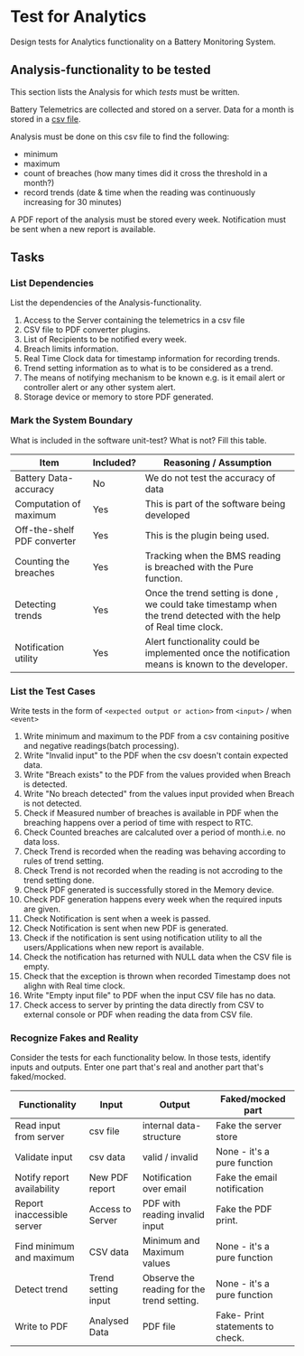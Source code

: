 # Test for Analytics

Design tests for Analytics functionality on a Battery Monitoring System.

## Analysis-functionality to be tested

This section lists the Analysis for which _tests_ must be written.

Battery Telemetrics are collected and stored on a server.
Data for a month is stored in a [csv file](https://en.wikipedia.org/wiki/Comma-separated_values).

Analysis must be done on this csv file to find the following:
- minimum
- maximum
- count of breaches (how many times did it cross the threshold in a month?)
- record trends (date & time when the reading was continuously increasing for 30 minutes)

A PDF report of the analysis must be stored every week.
Notification must be sent when a new report is available.

## Tasks

### List Dependencies

List the dependencies of the Analysis-functionality.

1. Access to the Server containing the telemetrics in a csv file
2. CSV file to PDF converter plugins.
3. List of Recipients to be notified every week.
4. Breach limits information.
5. Real Time Clock data for timestamp information for recording trends.
6. Trend setting information as to what is to be considered as a trend.
7. The means of notifying mechanism to be known e.g. is it email alert or controller alert or any other system alert.
8. Storage device or memory to store PDF generated.

### Mark the System Boundary

What is included in the software unit-test? What is not? Fill this table.

| Item                      | Included?     | Reasoning / Assumption
|---------------------------|---------------|---
Battery Data-accuracy       | No            | We do not test the accuracy of data
Computation of maximum      | Yes           | This is part of the software being developed
Off-the-shelf PDF converter | Yes           | This is the plugin being used.
Counting the breaches       | Yes           | Tracking when the BMS reading is breached with the Pure function.
Detecting trends            | Yes           | Once the trend setting is done , we could take timestamp when the trend detected with the help of Real time clock.
Notification utility        | Yes           | Alert functionality could be implemented once the notification means is known to the developer.

### List the Test Cases

Write tests in the form of `<expected output or action>` from `<input>` / when `<event>`

1. Write minimum and maximum to the PDF from a csv containing positive and negative readings(batch processing).
2. Write "Invalid input" to the PDF when the csv doesn't contain expected data.
3. Write "Breach exists" to the PDF from the values provided when Breach is detected.
4. Write "No breach detected" from the values input provided when Breach is not detected.
5. Check if Measured number of breaches is available in PDF when the breaching happens over a period of time with respect to RTC.
6. Check Counted breaches are calcaluted over a period of month.i.e. no data loss.
7. Check Trend is recorded when the reading was behaving according to rules of trend setting.
8. Check Trend is not recorded when the reading is not accroding to the trend setting done.
9. Check PDF generated is successfully stored in the Memory device.
10. Check PDF generation happens every week when the required inputs are given.
11. Check Notification is sent when a week is passed.
12. Check Notification is sent when new PDF is generated.
13. Check if the notification is sent using notification utility to all the users/Applications when new report is available.
14. Check the notification has returned with NULL data when the CSV file is empty.
15. Check that the exception is thrown when recorded Timestamp does not alighn with Real time clock.
16. Write "Empty input file" to PDF when the input CSV file has no data.
17. Check access to server by printing the data directly from CSV to external console or PDF when reading the data from CSV file.

### Recognize Fakes and Reality

Consider the tests for each functionality below.
In those tests, identify inputs and outputs.
Enter one part that's real and another part that's faked/mocked.

| Functionality            | Input        | Output                      | Faked/mocked part
|--------------------------|--------------|-----------------------------|---
Read input from server     | csv file     | internal data-structure     | Fake the server store
Validate input             | csv data     | valid / invalid             | None - it's a pure function
Notify report availability | New PDF report | Notification over email   | Fake the email notification
Report inaccessible server | Access to Server | PDF with reading invalid input           |Fake the PDF print.
Find minimum and maximum   | CSV data | Minimum and Maximum values               | None - it's a pure function
Detect trend               | Trend setting input | Observe the reading for the trend setting.           | None - it's a pure function
Write to PDF               | Analysed Data | PDF file             | Fake- Print statements to check.
